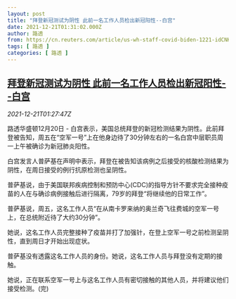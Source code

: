 ```yaml
---
layout: post
title: "拜登新冠测试为阴性 此前一名工作人员检出新冠阳性--白宫"
date: 2021-12-21T01:31:02.000Z
author: 路透
from: https://cn.reuters.com/article/us-wh-staff-covid-biden-1221-idCNKBS2J004R
tags: [ 路透 ]
categories: [ 路透 ]
---
```

<!--1640050262000-->
[拜登新冠测试为阴性 此前一名工作人员检出新冠阳性--白宫](https://cn.reuters.com/article/us-wh-staff-covid-biden-1221-idCNKBS2J004R)
------

<div>
<div><i>2021-12-21T01:27:47Z</i></div><p>路透华盛顿12月20日 - 白宫表示，美国总统拜登的新冠检测结果为阴性。此前拜登被告知，周五在“空军一号”上在他身边待了30分钟左右的一名白宫中层职员周一上午被确诊为新冠肺炎阳性。</p><p>白宫发言人普萨基在声明中表示，拜登在被告知该病例之后接受的核酸检测结果为阴性，在周日接受的例行抗原检测也呈阴性。</p><p>普萨基说，由于美国联邦疾病控制和预防中心(CDC)的指导方针不要求完全接种疫苗的人在与确诊病例接触后进行隔离，79岁的拜登“将继续他的日常工作”。</p><p>普萨基说，周五，这名工作人员“在从南卡罗来纳的奥兰奇飞往费城的空军一号上，在总统附近待了大约30分钟”。</p><p>她说，这名工作人员完整接种了疫苗并打了加强针，在登上空军一号之前检测呈阴性，直到周日才开始出现症状。</p><p>普萨基没有透露这名工作人员的身份。她说，这名工作人员与拜登没有定期的接触。</p><p>她说，正在联系空军一号上与这名工作人员有密切接触的其他人员，并将建议他们接受检测。(完)</p>
</div>
